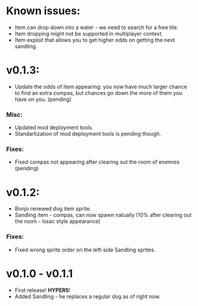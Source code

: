 # Known issues:
- Item can drop down into a water - we need to search for a free tile.
- Item dropping might not be supported in multiplayer context.
- Item exploit that allows you to get higher odds on getting the next sandling.

# v0.1.3:
- Update the odds of item appearing: you now have much larger chance to find an extra compas, but chances go down the more of them you have on you. (pending)

### Misc:
- Updated mod deployment tools.
- Standartization of mod deployment tools is pending though.

### Fixes:
- Fixed compas not appearing after clearing out the room of enemies (pending)

# v0.1.2:
- Bonjo renewed dog item sprite.
- Sandling item - compas, can now spawn natually (10% after clearing out the room - Issac style appearance)

### Fixes:
- Fixed wrong sprite order on the left-side Sandling sprites.

# v0.1.0 - v0.1.1
- First release! **HYPERS**!
- Added Sandling - he replaces a regular dog as of right now.
